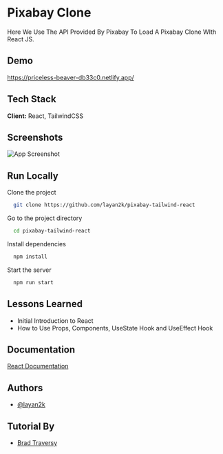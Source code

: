 
# Pixabay Clone

Here We Use The API Provided By Pixabay To Load A Pixabay Clone WIth React JS.


## Demo

https://priceless-beaver-db33c0.netlify.app/


## Tech Stack

**Client:** React, TailwindCSS


## Screenshots

![App Screenshot](https://firesidebackapp.s3.amazonaws.com/mypics/PixabayProject.png)



## Run Locally

Clone the project

```bash
  git clone https://github.com/layan2k/pixabay-tailwind-react
```

Go to the project directory

```bash
  cd pixabay-tailwind-react
```

Install dependencies

```bash
  npm install
```

Start the server

```bash
  npm run start
```


## Lessons Learned

- Initial Introduction to React
- How to Use Props, Components, UseState Hook and UseEffect Hook




## Documentation

[React Documentation](https://reactjs.org/docs/getting-started.html)


## Authors

- [@layan2k ](https://github.com/layan2k)


## Tutorial By

 - [Brad Traversy](https://reactjs.org/docs/getting-started.html)

